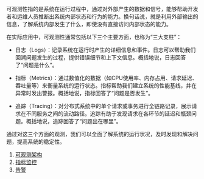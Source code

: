 可观测性指的是系统在运行过程中，通过对外部产生的数据和信号，能够帮助开发者和运维人员推断出系统内部状态和行为的能力。换句话说，就是利用外部输出的信息，了解系统内部发生了什么，即使没有直接访问内部状态的能力。

在实际应用中，可观测性通常包括以下三个主要方面，也称为“三大支柱”：

- 日志（Logs）：记录系统在运行时产生的详细信息和事件。日志可以帮助我们回溯问题发生的过程，提供错误细节和上下文信息。概括地说，日志回答了“问题是什么”。

- 指标（Metrics）：通过数值化的数据（如CPU使用率、内存占用、请求延迟、吞吐量等）来衡量系统的运行状态。指标帮助我们建立系统的性能基线，并在异常时发出警报。概括地说，指标回答了“问题是否发生”。

- 追踪（Tracing）：对分布式系统中的单个请求或事务进行全链路记录，展示请求在不同服务之间的流动路径。追踪有助于发现请求在各环节的延迟和瓶颈问题。概括地说，追踪回答了“问题出在哪里”。

通过对这三个方面的观测，我们可以全面了解系统的运行状况，及时发现和解决问题，提高系统的稳定性。


1. [可观测架构](3-observability/可观测架构.md)
1. [指标监控](3-observability/指标监控.md)
1. [告警](3-observability/告警.md)